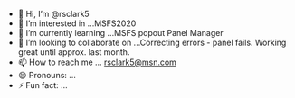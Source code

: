 - 👋 Hi, I’m @rsclark5
- 👀 I’m interested in ...MSFS2020
- 🌱 I’m currently learning ...MSFS popout Panel Manager
- 💞️ I’m looking to collaborate on ...Correcting errors - panel fails.  Working great until approx. last month. 
- 📫 How to reach me ... rsclark5@msn.com
- 😄 Pronouns: ...
- ⚡ Fun fact: ...

<!---
rsclark5/rsclark5 is a ✨ special ✨ repository because its `README.md` (this file) appears on your GitHub profile.
You can click the Preview link to take a look at your changes.
--->
